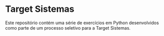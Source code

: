 # Target Sistemas

Este repositório contém uma série de exercícios em Python desenvolvidos como parte de um processo seletivo para a Target Sistemas.
